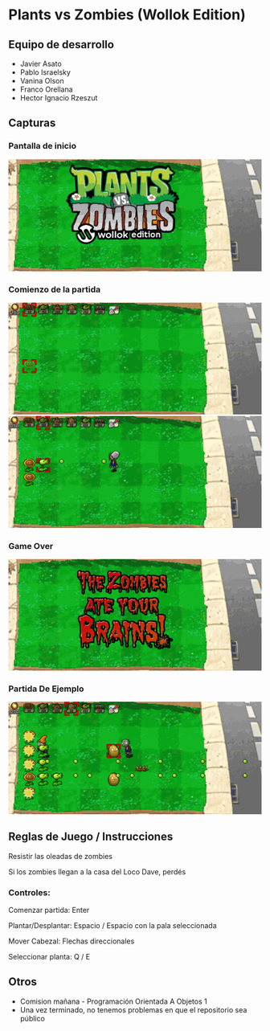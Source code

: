 # Plants vs Zombies (Wollok Edition)

## Equipo de desarrollo

- Javier Asato
- Pablo Israelsky
- Vanina Olson
- Franco Orellana
- Hector Ignacio Rzeszut

## Capturas
### Pantalla de inicio
![inicio](screenshots/1.PNG)
### Comienzo de la partida
![inicio de partida](screenshots/2.PNG)
![juego](screenshots/3.PNG)
### Game Over
![pantalla de game over](screenshots/4.PNG)
### Partida De Ejemplo
![ejemplo de partida](screenshots/5.PNG)

## Reglas de Juego / Instrucciones

Resistir las oleadas de zombies

Si los zombies llegan a la casa del Loco Dave, perdés

### Controles:

Comenzar partida: Enter

Plantar/Desplantar: Espacio / Espacio con la pala seleccionada

Mover Cabezal: Flechas direccionales

Seleccionar planta: Q / E


## Otros

- Comision mañana - Programación Orientada A Objetos 1
- Una vez terminado, no tenemos problemas en que el repositorio sea público
